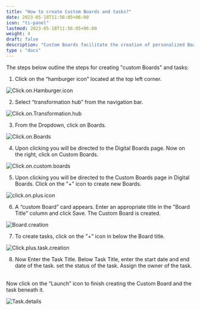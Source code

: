 ```yaml
---
title: "How to create Custom Boards and tasks?"
date: 2023-05-18T11:56:05+06:00
icon: "ti-panel"
lastmod: 2023-05-18T11:56:05+06:00
weight: 4
draft: false
description: "Custom Boards facilitate the creation of personalized Boards with customized activities, which can be tailored to meet the specific requirements of the user.Custom Boards allow the creation of individual tasks independently, without the need for integration with the project plan. "
type : "docs"
---
```



The steps below outline the steps for creating "custom Boards" and tasks:

1. Click on the “hamburger icon” located at the top left corner.

![Click.on.Hamburger.icon](https://storage.googleapis.com/ktern-public-files/product-documentation/Boards/1_Click_On_Hamburger_Icon.png
)

2.	Select “transformation hub” from the navigation bar.

![Click.on.Transformation.hub](https://storage.googleapis.com/ktern-public-files/product-documentation/Boards/2_Click_On_Transformation_Hub.png
)

3.	From the Dropdown, click on Boards.

![Click.on.Boards](https://storage.googleapis.com/ktern-public-files/product-documentation/Boards/3_Click_on_Boards.png
)

4.	Upon clicking you will be directed to the Digital Boards page. Now on the right, click on Custom Boards.

![Click.on.custom.boards](https://storage.googleapis.com/ktern-public-files/product-documentation/Boards/4_Click_On_Custom_Boards.png
)

5.	Upon clicking you will be directed to the Custom Boards page in Digital Boards. Click on the "+” icon to create new Boards.

![click.on.plus.icon](https://storage.googleapis.com/ktern-public-files/product-documentation/Boards/5_Click_On_Plus_Icon.png
)

6.	A “custom Board” card appears. Enter an appropriate title in the "Board Title" column and click Save. The Custom Board is created.

![Board.creation](https://storage.googleapis.com/ktern-public-files/product-documentation/Boards/6_Board_Creation.png
)

7.	To create tasks, click on the "+” icon in below the Board title.

![Click.plus.task.creation](https://storage.googleapis.com/ktern-public-files/product-documentation/Boards/7_Click_Plus_Task_Creation.png
)

8.	Now Enter the Task Title. Below Task Title, enter the start date and end date of the task. set the status of the task.  Assign the owner of the task. 
<br>
Now click on the “Launch” icon to finish creating the Custom Board and the task beneath it.

![Task.details](https://storage.googleapis.com/ktern-public-files/product-documentation/Boards/8_Task_Details.png
)
